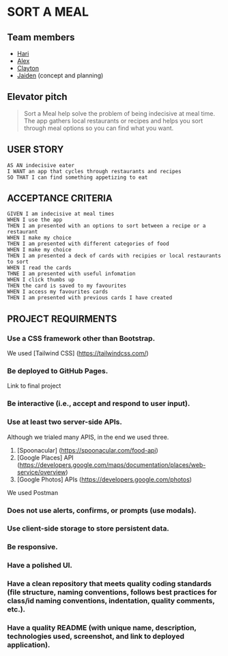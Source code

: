 # SORT A MEAL

## Team members

* [Hari](https://github.com/hari-ls)
* [Alex](https://github.com/mckayjalex)
* [Clayton](https://github.com/ClaytonMcIntosh/)
* [Jaiden](https://github.com/JaidenSP) (concept and planning)

## Elevator pitch

> Sort a Meal help solve the problem of being indecisive at meal time. The app gathers local restaurants or recipes and helps you sort through meal options so you can find what you want.


## USER STORY
```
AS AN indecisive eater 
I WANT an app that cycles through restaurants and recipes
SO THAT I can find something appetizing to eat
```

## ACCEPTANCE CRITERIA
```
GIVEN I am indecisive at meal times
WHEN I use the app
THEN I am presented with an options to sort between a recipe or a restaurant
WHEN I make my choice
THEN I am presented with different categories of food
WHEN I make my choice
THEN I am presented a deck of cards with recipies or local restaurants to sort
WHEN I read the cards
THNE I am presented with useful infomation
WHEN I click thumbs up
THEN the card is saved to my favourites
WHEN I access my favourites cards
THEN I am presented with previous cards I have created

```

## PROJECT REQUIRMENTS 

### Use a CSS framework other than Bootstrap.

We used [Tailwind CSS] (https://tailwindcss.com/)


### Be deployed to GitHub Pages.

Link to final project


### Be interactive (i.e., accept and respond to user input).




### Use at least two server-side APIs.

Although we trialed many APIS, in the end we used three.

1. [Spoonacular] (https://spoonacular.com/food-api)
2. [Google Places] API (https://developers.google.com/maps/documentation/places/web-service/overview)
3. [Google Photos] APIs (https://developers.google.com/photos)

We used Postman 

### Does not use alerts, confirms, or prompts (use modals).


### Use client-side storage to store persistent data.


### Be responsive.


### Have a polished UI.


### Have a clean repository that meets quality coding standards (file structure, naming conventions, follows best practices for class/id naming conventions, indentation, quality comments, etc.).


### Have a quality README (with unique name, description, technologies used, screenshot, and link to deployed application).
